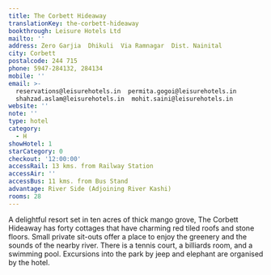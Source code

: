 ```yaml
---
title: The Corbett Hideaway
translationKey: the-corbett-hideaway
bookthrough: Leisure Hotels Ltd
mailto: ''
address: Zero Garjia  Dhikuli  Via Ramnagar  Dist. Nainital
city: Corbett
postalcode: 244 715
phone: 5947-284132, 284134
mobile: ''
email: >-
  reservations@leisurehotels.in  permita.gogoi@leisurehotels.in 
  shahzad.aslam@leisurehotels.in  mohit.saini@leisurehotels.in  
website: ''
note: ''
type: hotel
category:
  - H
showHotel: 1
starCategory: 0
checkout: '12:00:00'
accessRail: 13 kms. from Railway Station
accessAir: ''
accessBus: 11 kms. from Bus Stand
advantage: River Side (Adjoining River Kashi)
rooms: 28
---
```

A delightful resort set in ten acres of thick mango grove, The Corbett Hideaway has forty cottages that have charming red tiled roofs and stone floors.     Small private sit-outs offer a place to enjoy the greenery and the sounds of the nearby river. There is a tennis court, a billiards room, and a swimming pool. Excursions into the park by jeep and elephant are organised by the hotel.  
